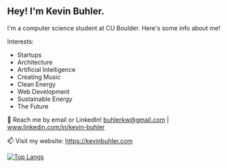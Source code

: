 ## Hey! I'm Kevin Buhler.

I'm a computer science student at CU Boulder. Here's some info about me!

<!-- 🔎 Current project: 
- Mobile application to deliver stadium concessions to fans. (React Native + Redux + Python/Django + PostgreSQL). -->

Interests:
- Startups
- Architecture
- Artificial Intelligence
- Creating Music
- Clean Energy
- Web Development
- Sustainable Energy
- The Future

💬 Reach me by email or LinkedIn! buhlerkw@gmail.com | www.linkedin.com/in/kevin-buhler

📫 Visit my website: https://kevinbuhler.com

[![Top Langs](https://github-readme-stats.vercel.app/api/top-langs/?username=kevbuh&layout=compact&hide=tex&theme=vue-dark)](https://github.com/anuraghazra/github-readme-stats)

<!--
**kevbuh/kevbuh** is a ✨ _special_ ✨ repository because its `README.md` (this file) appears on your GitHub profile.

Here are some ideas to get you started:

- 🔭 I’m currently working on ...
- 🌱 I’m currently learning ...
- 👯 I’m looking to collaborate on ...
- 🤔 I’m looking for help with ...
- 💬 Ask me about ...
- 📫 How to reach me: ...
- 😄 Pronouns: ...
- ⚡ Fun fact: ...
-->
